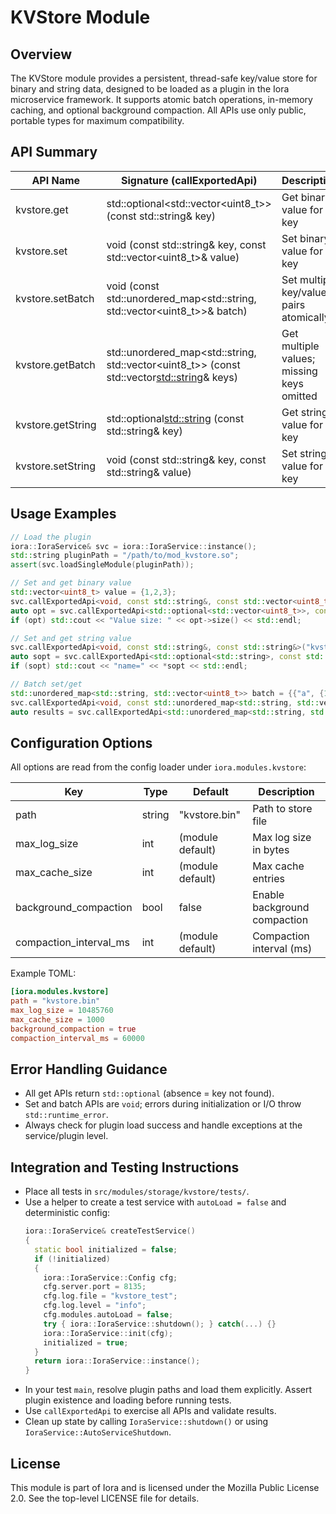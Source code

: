 # KVStore Module

## Overview
The KVStore module provides a persistent, thread-safe key/value store for binary and string data, designed to be loaded as a plugin in the Iora microservice framework. It supports atomic batch operations, in-memory caching, and optional background compaction. All APIs use only public, portable types for maximum compatibility.

## API Summary

| API Name           | Signature (callExportedApi)                                                                 | Description                                 |
|--------------------|---------------------------------------------------------------------------------------------|---------------------------------------------|
| kvstore.get        | std::optional<std::vector<uint8_t>> (const std::string& key)                                | Get binary value for a key                  |
| kvstore.set        | void (const std::string& key, const std::vector<uint8_t>& value)                            | Set binary value for a key                  |
| kvstore.setBatch   | void (const std::unordered_map<std::string, std::vector<uint8_t>>& batch)                   | Set multiple key/value pairs atomically     |
| kvstore.getBatch   | std::unordered_map<std::string, std::vector<uint8_t>> (const std::vector<std::string>& keys)| Get multiple values; missing keys omitted   |
| kvstore.getString  | std::optional<std::string> (const std::string& key)                                         | Get string value for a key                  |
| kvstore.setString  | void (const std::string& key, const std::string& value)                                     | Set string value for a key                  |

## Usage Examples

```cpp
// Load the plugin
iora::IoraService& svc = iora::IoraService::instance();
std::string pluginPath = "/path/to/mod_kvstore.so";
assert(svc.loadSingleModule(pluginPath));

// Set and get binary value
std::vector<uint8_t> value = {1,2,3};
svc.callExportedApi<void, const std::string&, const std::vector<uint8_t>&>("kvstore.set", "mykey", value);
auto opt = svc.callExportedApi<std::optional<std::vector<uint8_t>>, const std::string&>("kvstore.get", "mykey");
if (opt) std::cout << "Value size: " << opt->size() << std::endl;

// Set and get string value
svc.callExportedApi<void, const std::string&, const std::string&>("kvstore.setString", "name", "iora");
auto sopt = svc.callExportedApi<std::optional<std::string>, const std::string&>("kvstore.getString", "name");
if (sopt) std::cout << "name=" << *sopt << std::endl;

// Batch set/get
std::unordered_map<std::string, std::vector<uint8_t>> batch = {{"a", {1,2}}, {"b", {3,4}}};
svc.callExportedApi<void, const std::unordered_map<std::string, std::vector<uint8_t>>&>("kvstore.setBatch", batch);
auto results = svc.callExportedApi<std::unordered_map<std::string, std::vector<uint8_t>>, const std::vector<std::string>&>("kvstore.getBatch", std::vector<std::string>{"a","b"});
```

## Configuration Options

All options are read from the config loader under `iora.modules.kvstore`:

| Key                        | Type      | Default         | Description                       |
|----------------------------|-----------|-----------------|-----------------------------------|
| path                       | string    | "kvstore.bin"  | Path to store file                |
| max_log_size               | int       | (module default)| Max log size in bytes             |
| max_cache_size             | int       | (module default)| Max cache entries                 |
| background_compaction      | bool      | false           | Enable background compaction      |
| compaction_interval_ms     | int       | (module default)| Compaction interval (ms)          |

Example TOML:
```toml
[iora.modules.kvstore]
path = "kvstore.bin"
max_log_size = 10485760
max_cache_size = 1000
background_compaction = true
compaction_interval_ms = 60000
```

## Error Handling Guidance
- All get APIs return `std::optional` (absence = key not found).
- Set and batch APIs are `void`; errors during initialization or I/O throw `std::runtime_error`.
- Always check for plugin load success and handle exceptions at the service/plugin level.

## Integration and Testing Instructions
- Place all tests in `src/modules/storage/kvstore/tests/`.
- Use a helper to create a test service with `autoLoad = false` and deterministic config:
  ```cpp
  iora::IoraService& createTestService()
  {
    static bool initialized = false;
    if (!initialized)
    {
      iora::IoraService::Config cfg;
      cfg.server.port = 8135;
      cfg.log.file = "kvstore_test";
      cfg.log.level = "info";
      cfg.modules.autoLoad = false;
      try { iora::IoraService::shutdown(); } catch(...) {}
      iora::IoraService::init(cfg);
      initialized = true;
    }
    return iora::IoraService::instance();
  }
  ```
- In your test `main`, resolve plugin paths and load them explicitly. Assert plugin existence and loading before running tests.
- Use `callExportedApi` to exercise all APIs and validate results.
- Clean up state by calling `IoraService::shutdown()` or using `IoraService::AutoServiceShutdown`.

## License
This module is part of Iora and is licensed under the Mozilla Public License 2.0. See the top-level LICENSE file for details.
